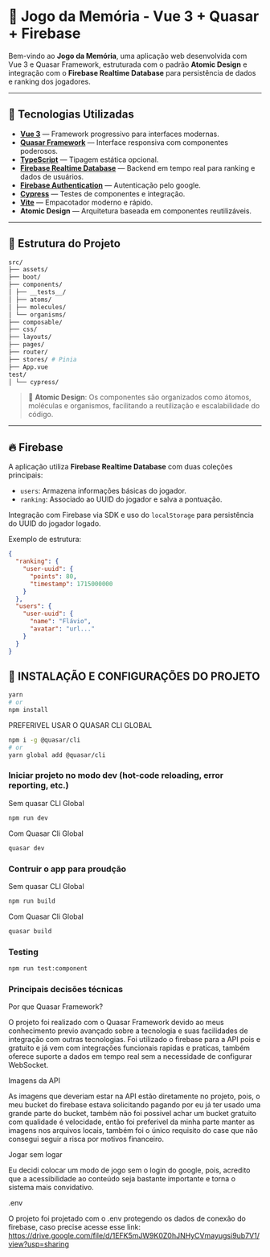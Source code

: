 # 🧠 Jogo da Memória - Vue 3 + Quasar + Firebase

Bem-vindo ao **Jogo da Memória**, uma aplicação web desenvolvida com Vue 3 e Quasar Framework, estruturada com o padrão
**Atomic Design** e integração com o **Firebase Realtime Database** para persistência de dados e ranking dos jogadores.

---

## 🚀 Tecnologias Utilizadas

- **[Vue 3](https://vuejs.org/)** — Framework progressivo para interfaces modernas.
- **[Quasar Framework](https://quasar.dev/)** — Interface responsiva com componentes poderosos.
- **[TypeScript](https://www.typescriptlang.org/)** — Tipagem estática opcional.
- **[Firebase Realtime Database](https://firebase.google.com/products/realtime-database)** — Backend em tempo real para
  ranking e dados de usuários.
- **[Firebase Authentication](https://firebase.google.com/products/realtime-database)** — Autenticação pelo google.
- **[Cypress](https://www.cypress.io/)** — Testes de componentes e integração.
- **[Vite](https://vitejs.dev/)** — Empacotador moderno e rápido.
- **Atomic Design** — Arquitetura baseada em componentes reutilizáveis.

---

## 📁 Estrutura do Projeto

```bash
src/
├── assets/
├── boot/
├── components/
│ ├── __tests__/
│ ├── atoms/
│ ├── molecules/
│ └── organisms/
├── composable/
├── css/
├── layouts/
├── pages/
├── router/
├── stores/ # Pinia
├── App.vue
test/
│ └── cypress/
```

> 🔬 **Atomic Design**: Os componentes são organizados como átomos, moléculas e organismos, facilitando a reutilização e
> escalabilidade do código.

---

## 🔥 Firebase

A aplicação utiliza **Firebase Realtime Database** com duas coleções principais:

- `users`: Armazena informações básicas do jogador.
- `ranking`: Associado ao UUID do jogador e salva a pontuação.

Integração com Firebase via SDK e uso do `localStorage` para persistência do UUID do jogador logado.

Exemplo de estrutura:

```json
{
  "ranking": {
    "user-uuid": {
      "points": 80,
      "timestamp": 1715000000
    }
  },
  "users": {
    "user-uuid": {
      "name": "Flávio",
      "avatar": "url..."
    }
  }
}
```

## 📌 INSTALAÇÃO E CONFIGURAÇÕES DO PROJETO

```bash
yarn
# or
npm install
```

PREFERIVEL USAR O QUASAR CLI GLOBAL

```bash
npm i -g @quasar/cli
# or
yarn global add @quasar/cli
```

### Iniciar projeto no modo dev (hot-code reloading, error reporting, etc.)

Sem quasar CLI Global
```bash
npm run dev
```

Com Quasar Cli Global
```bash
quasar dev
```

### Contruir o app para proudção

Sem quasar CLI Global
```bash
npm run build
```

Com Quasar Cli Global
```bash
quasar build
```

### Testing

```bash
npm run test:component
```

### Principais decisões técnicas

Por que Quasar Framework?

O projeto foi realizado com o Quasar Framework devido ao meus conhecimento previo avançado sobre a tecnologia e suas facilidades de integração com outras tecnologias.
Foi utilizado o firebase para a API pois e gratuito e já vem com integrações funcionais rapidas e praticas, também oferece suporte a dados em tempo real sem a necessidade de configurar WebSocket.

Imagens da API

As imagens que deveriam estar na API estão diretamente no projeto, pois, o meu bucket do firebase estava solicitando pagando por eu já ter usado uma grande parte do bucket, também não foi possivel achar um bucket gratuito com qualidade é velocidade, 
então foi preferivel da minha parte manter as imagens nos arquivos locais, também foi o único requisito do case que não consegui seguir a risca por motivos financeiro.

Jogar sem logar

Eu decidi colocar um modo de jogo sem o login do google, pois, acredito que a acessibilidade ao conteúdo seja bastante importante e torna o sistema mais convidativo.

.env

O projeto foi projetado com o .env protegendo os dados de conexão do firebase, caso precise acesse esse link:
https://drive.google.com/file/d/1EFK5mJW9K0Z0hJNHyCVmayugsi9ub7V1/view?usp=sharing
